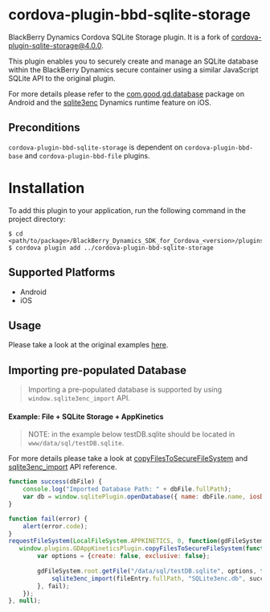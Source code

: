 # cordova-plugin-bbd-sqlite-storage

BlackBerry Dynamics Cordova SQLite Storage plugin. It is a fork of [cordova-plugin-sqlite-storage@4.0.0](https://github.com/litehelpers/Cordova-sqlite-storage). 

This plugin enables you to securely create and manage an SQLite database within the BlackBerry Dynamics secure container using a similar JavaScript SQLite API to the original plugin.

For more details please refer to the [com.good.gd.database](https://developer.blackberry.com/devzone/files/blackberry-dynamics/android/namespacecom_1_1good_1_1gd_1_1database.html) package on Android and the [sqlite3enc](https://developer.blackberry.com/devzone/files/blackberry-dynamics/ios/sqlite.html) Dynamics runtime feature on iOS.

## Preconditions
`cordova-plugin-bbd-sqlite-storage` is dependent on `cordova-plugin-bbd-base` and `cordova-plugin-bbd-file` plugins.

Installation
============
To add this plugin to your application, run the following command in the project directory:
```
$ cd <path/to/package>/BlackBerry_Dynamics_SDK_for_Cordova_<version>/plugins/cordovaApp
$ cordova plugin add ../cordova-plugin-bbd-sqlite-storage
```

## Supported Platforms

- Android
- iOS

## Usage

Please take a look at the original examples [here](https://github.com/xpbrew/cordova-sqlite-storage#Usage).

## Importing pre-populated Database
> Importing a pre-populated database is supported by using `window.sqlite3enc_import` API.

#### Example: File + SQLite Storage + AppKinetics
> NOTE: in the example below testDB.sqlite should be located in `www/data/sql/testDB.sqlite`.

For more details please take a look at [copyFilesToSecureFileSystem](https://developer.blackberry.com/devzone/files/blackberry-dynamics/cordova/GDAppKinetics.html#copyFilesToSecureFileSystem) and [sqlite3enc_import](https://developer.blackberry.com/devzone/files/blackberry-dynamics/cordova/GDSQLite3encImport.html) API reference.

```javascript
function success(dbFile) {
    console.log("Imported Database Path: " + dbFile.fullPath);
    var db = window.sqlitePlugin.openDatabase({ name: dbFile.name, iosDatabaseLocation: 'Documents' });
}

function fail(error) {
    alert(error.code);
}
requestFileSystem(LocalFileSystem.APPKINETICS, 0, function(gdFileSystem) {
   window.plugins.GDAppKineticsPlugin.copyFilesToSecureFileSystem(function(result) {
        var options = {create: false, exclusive: false};
        
        gdFileSystem.root.getFile("/data/sql/testDB.sqlite", options, function(fileEntry) {
            sqlite3enc_import(fileEntry.fullPath, "SQLite3enc.db", success, fail);
        }, fail);
    });
}, null);
```
